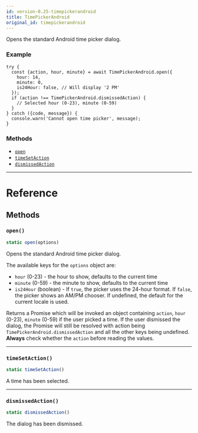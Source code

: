 ```yaml
---
id: version-0.25-timepickerandroid
title: TimePickerAndroid
original_id: timepickerandroid
---
```


Opens the standard Android time picker dialog.

### Example

```
try {
  const {action, hour, minute} = await TimePickerAndroid.open({
    hour: 14,
    minute: 0,
    is24Hour: false, // Will display '2 PM'
  });
  if (action !== TimePickerAndroid.dismissedAction) {
    // Selected hour (0-23), minute (0-59)
  }
} catch ({code, message}) {
  console.warn('Cannot open time picker', message);
}
```

### Methods

* [`open`](timepickerandroid.md#open)
* [`timeSetAction`](timepickerandroid.md#timesetaction)
* [`dismissedAction`](timepickerandroid.md#dismissedaction)

---

# Reference

## Methods

### `open()`

```javascript
static open(options)
```

Opens the standard Android time picker dialog.

The available keys for the `options` object are:

* `hour` (0-23) - the hour to show, defaults to the current time
* `minute` (0-59) - the minute to show, defaults to the current time
* `is24Hour` (boolean) - If `true`, the picker uses the 24-hour format. If `false`, the picker shows an AM/PM chooser. If undefined, the default for the current locale is used.

Returns a Promise which will be invoked an object containing `action`, `hour` (0-23), `minute` (0-59) if the user picked a time. If the user dismissed the dialog, the Promise will still be resolved with action being `TimePickerAndroid.dismissedAction` and all the other keys being undefined. **Always** check whether the `action` before reading the values.

---

### `timeSetAction()`

```javascript
static timeSetAction()
```

A time has been selected.

---

### `dismissedAction()`

```javascript
static dismissedAction()
```

The dialog has been dismissed.
